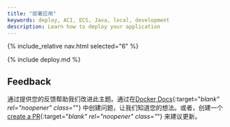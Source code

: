 ```yaml
---
title: "部署应用"
keywords: deploy, ACI, ECS, Java, local, development
description: Learn how to deploy your application
---
```


{% include_relative nav.html selected="6" %}

{% include deploy.md %}

## Feedback

通过提供您的反馈帮助我们改进此主题。通过在[Docker Docs](https://github.com/docker/docker.github.io/issues/new?title=[Java%20docs%20feedback]){:target="_blank" rel="noopener" class="_"} 中创建问题，让我们知道您的想法。或者，创建一个[create a PR](https://github.com/docker/docker.github.io/pulls){:target="_blank" rel="noopener" class="_"} 来建议更新。

<br />
